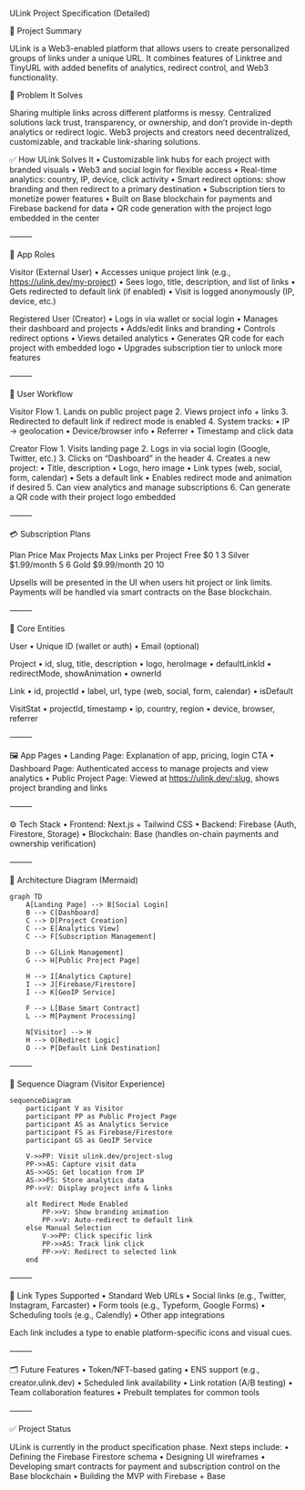 ULink Project Specification (Detailed)

🌟 Project Summary

ULink is a Web3-enabled platform that allows users to create personalized groups of links under a unique URL. It combines features of Linktree and TinyURL with added benefits of analytics, redirect control, and Web3 functionality.

🧩 Problem It Solves

Sharing multiple links across different platforms is messy. Centralized solutions lack trust, transparency, or ownership, and don’t provide in-depth analytics or redirect logic. Web3 projects and creators need decentralized, customizable, and trackable link-sharing solutions.

✅ How ULink Solves It
	•	Customizable link hubs for each project with branded visuals
	•	Web3 and social login for flexible access
	•	Real-time analytics: country, IP, device, click activity
	•	Smart redirect options: show branding and then redirect to a primary destination
	•	Subscription tiers to monetize power features
	•	Built on Base blockchain for payments and Firebase backend for data
	•	QR code generation with the project logo embedded in the center

⸻

👥 App Roles

Visitor (External User)
	•	Accesses unique project link (e.g., https://ulink.dev/my-project)
	•	Sees logo, title, description, and list of links
	•	Gets redirected to default link (if enabled)
	•	Visit is logged anonymously (IP, device, etc.)

Registered User (Creator)
	•	Logs in via wallet or social login
	•	Manages their dashboard and projects
	•	Adds/edit links and branding
	•	Controls redirect options
	•	Views detailed analytics
	•	Generates QR code for each project with embedded logo
	•	Upgrades subscription tier to unlock more features

⸻

🔄 User Workflow

Visitor Flow
	1.	Lands on public project page
	2.	Views project info + links
	3.	Redirected to default link if redirect mode is enabled
	4.	System tracks:
	•	IP → geolocation
	•	Device/browser info
	•	Referrer
	•	Timestamp and click data

Creator Flow
	1.	Visits landing page
	2.	Logs in via social login (Google, Twitter, etc.)
	3.	Clicks on “Dashboard” in the header
	4.	Creates a new project:
	•	Title, description
	•	Logo, hero image
	•	Link types (web, social, form, calendar)
	•	Sets a default link
	•	Enables redirect mode and animation if desired
	5.	Can view analytics and manage subscriptions
	6.	Can generate a QR code with their project logo embedded

⸻

💳 Subscription Plans

Plan	Price	Max Projects	Max Links per Project
Free	$0	1	3
Silver	$1.99/month	5	6
Gold	$9.99/month	20	10

Upsells will be presented in the UI when users hit project or link limits. Payments will be handled via smart contracts on the Base blockchain.

⸻

📁 Core Entities

User
	•	Unique ID (wallet or auth)
	•	Email (optional)

Project
	•	id, slug, title, description
	•	logo, heroImage
	•	defaultLinkId
	•	redirectMode, showAnimation
	•	ownerId

Link
	•	id, projectId
	•	label, url, type (web, social, form, calendar)
	•	isDefault

VisitStat
	•	projectId, timestamp
	•	ip, country, region
	•	device, browser, referrer

⸻

🖼️ App Pages
	•	Landing Page: Explanation of app, pricing, login CTA
	•	Dashboard Page: Authenticated access to manage projects and view analytics
	•	Public Project Page: Viewed at https://ulink.dev/:slug, shows project branding and links

⸻

⚙️ Tech Stack
	•	Frontend: Next.js + Tailwind CSS
	•	Backend: Firebase (Auth, Firestore, Storage)
	•	Blockchain: Base (handles on-chain payments and ownership verification)

⸻

🧠 Architecture Diagram (Mermaid)

```mermaid
graph TD
    A[Landing Page] --> B[Social Login]
    B --> C[Dashboard]
    C --> D[Project Creation]
    C --> E[Analytics View]
    C --> F[Subscription Management]
    
    D --> G[Link Management]
    G --> H[Public Project Page]
    
    H --> I[Analytics Capture]
    I --> J[Firebase/Firestore]
    I --> K[GeoIP Service]
    
    F --> L[Base Smart Contract]
    L --> M[Payment Processing]
    
    N[Visitor] --> H
    H --> O[Redirect Logic]
    O --> P[Default Link Destination]
```

⸻

🔁 Sequence Diagram (Visitor Experience)

```mermaid
sequenceDiagram
    participant V as Visitor
    participant PP as Public Project Page
    participant AS as Analytics Service
    participant FS as Firebase/Firestore
    participant GS as GeoIP Service

    V->>PP: Visit ulink.dev/project-slug
    PP->>AS: Capture visit data
    AS->>GS: Get location from IP
    AS->>FS: Store analytics data
    PP->>V: Display project info & links
    
    alt Redirect Mode Enabled
        PP->>V: Show branding animation
        PP->>V: Auto-redirect to default link
    else Manual Selection
        V->>PP: Click specific link
        PP->>AS: Track link click
        PP->>V: Redirect to selected link
    end
```


⸻

🧪 Link Types Supported
	•	Standard Web URLs
	•	Social links (e.g., Twitter, Instagram, Farcaster)
	•	Form tools (e.g., Typeform, Google Forms)
	•	Scheduling tools (e.g., Calendly)
	•	Other app integrations

Each link includes a type to enable platform-specific icons and visual cues.

⸻

🗂️ Future Features
	•	Token/NFT-based gating
	•	ENS support (e.g., creator.ulink.dev)
	•	Scheduled link availability
	•	Link rotation (A/B testing)
	•	Team collaboration features
	•	Prebuilt templates for common tools

⸻

✅ Project Status

ULink is currently in the product specification phase. Next steps include:
	•	Defining the Firebase Firestore schema
	•	Designing UI wireframes
	•	Developing smart contracts for payment and subscription control on the Base blockchain
	•	Building the MVP with Firebase + Base

    